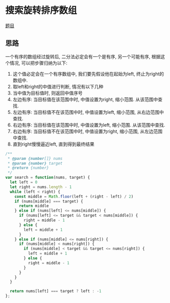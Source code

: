 # 搜索旋转排序数组

[题目](https://leetcode-cn.com/problems/search-in-rotated-sorted-array/)

## 思路

一个有序的数组经过旋转后, 二分法必定会有一个是有序, 另一个可能有序, 根据这个情况, 可以把步骤归纳为以下:

1. 这个值必定会在一个有序数组中, 我们要先假设他在起始为left, 终止为right的数组中.
2. 取left和right的中值进行判断, 情况有以下几种
3. 当中值为目标值时, 则返回中值序号
4. 左边有序: 当目标值在该范围中时, 中值设置为right, 缩小范围. 从该范围中查找.
5. 左边有序: 当目标值不在该范围中时, 中值设置为left, 缩小范围, 从右边范围中查找.
6. 右边有序: 当目标值在该范围中时, 中值设置为left, 缩小范围. 从该范围中查找.
7. 右边有序: 当目标值不在该范围中时, 中值设置为right, 缩小范围, 从左边范围中查找.
8. 直到right慢慢逼近left, 直到得到最终结果

```javascript
/**
 * @param {number[]} nums
 * @param {number} target
 * @return {number}
 */
var search = function(nums, target) {
  let left = 0
  let right = nums.length - 1
  while (left < right) {
    const middle = Math.floor(left + (right - left) / 2)
    if (nums[middle] === target) {
      return middle
    } else if (nums[left] <= nums[middle]) {
      if (nums[left] <= target && target < nums[middle]) {
        right = middle - 1
      } else {
        left = middle + 1
      }
    } else if (nums[middle] <= nums[right]) {
      if (nums[middle] < nums[right]) {
        if (nums[middle] < target && target <= nums[right]) {
          left = middle + 1
        } else {
          right = middle - 1
        }
      }
    }
  }

  return nums[left] === target ? left : -1
};
```